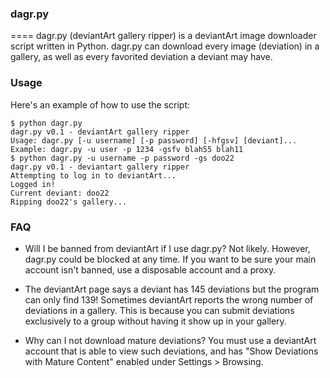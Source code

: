###  dagr.py
====
dagr.py (deviantArt gallery ripper) is a deviantArt image downloader script written in Python. dagr.py can download every image (deviation) in a gallery, as well as every favorited deviation a deviant may have.


###  Usage
Here's an example of how to use the script:

```
$ python dagr.py
dagr.py v0.1 - deviantArt gallery ripper
Usage: dagr.py [-u username] [-p password] [-hfgsv] [deviant]...
Example: dagr.py -u user -p 1234 -gsfv blah55 blah11
$ python dagr.py -u username -p password -gs doo22
dagr.py v0.1 - deviantart gallery ripper
Attempting to log in to deviantArt...
Logged in!
Current deviant: doo22
Ripping doo22's gallery...
```


### FAQ
- Will I be banned from deviantArt if I use dagr.py?
Not likely. However, dagr.py could be blocked at any time. If you want to be sure your main account isn't banned, use a disposable account and a proxy.

- The deviantArt page says a deviant has 145 deviations but the program can only find 139!
Sometimes deviantArt reports the wrong number of deviations in a gallery. This is because you can submit deviations exclusively to a group without having it show up in your gallery.

- Why can I not download mature deviations?
You must use a deviantArt account that is able to view such deviations, and has "Show Deviations with Mature Content" enabled under Settings > Browsing.


